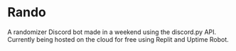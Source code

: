 # Rando
A randomizer Discord bot made in a weekend using the discord.py API.
Currently being hosted on the cloud for free using Replit and Uptime Robot.
